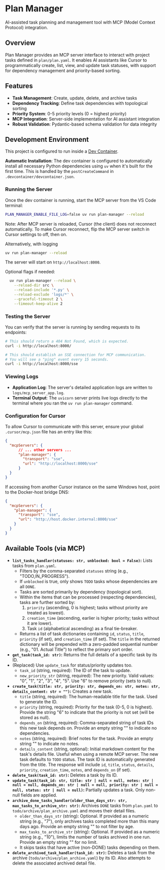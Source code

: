 # Plan Manager

AI-assisted task planning and management tool with MCP (Model Context Protocol) integration.

## Overview

Plan Manager provides an MCP server interface to interact with project tasks defined in `plan/plan.yaml`. It enables AI assistants like Cursor to programmatically create, list, view, and update task statuses, with support for dependency management and priority-based sorting.

## Features

- **Task Management**: Create, update, delete, and archive tasks
- **Dependency Tracking**: Define task dependencies with topological sorting
- **Priority System**: 0-5 priority levels (0 = highest priority)
- **MCP Integration**: Server-side implementation for AI assistant integration
- **Robust Validation**: Pydantic-based schema validation for data integrity

## Development Environment

This project is configured to run inside a [Dev Container](https://containers.dev/).

**Automatic Installation**: The dev container is configured to automatically install all necessary Python dependencies using `uv` when it's built for the first time. This is handled by the `postCreateCommand` in `.devcontainer/devcontainer.json`.

### Running the Server

Once the dev container is running, start the MCP server from the VS Code terminal:

```bash
PLAN_MANAGER_ENABLE_FILE_LOG=false uv run plan-manager --reload
```

Note: After MCP server is reloaded, Cursor (the client) does not reconnect automatically. To make Cursor reconnect, flip the MCP server switch in Cursor settings to off, then on.

Alternatively, with logging

```bash
uv run plan-manager --reload
```

The server will start on `http://localhost:8000`.

Optional flags if needed:

```bash
  uv run plan-manager --reload \
    --reload-dir src \
    --reload-include '*.py' \
    --reload-exclude 'logs/*' \
    --graceful-timeout 2 \
    --timeout-keep-alive 2
```

### Testing the Server

You can verify that the server is running by sending requests to its endpoints:

```bash
# This should return a 404 Not Found, which is expected.
curl -i http://localhost:8000/

# This should establish an SSE connection for MCP communication.
# You will see a "ping" event every 15 seconds.
curl -i http://localhost:8000/sse
```

### Viewing Logs

-   **Application Log**: The server's detailed application logs are written to `logs/mcp_server_app.log`.
-   **Terminal Output**: The `uvicorn` server prints live logs directly to the terminal where you ran the `uv run plan-manager` command.

### Configuration for Cursor

To allow Cursor to communicate with this server, ensure your global `.cursor/mcp.json` file has an entry like this:

```json
{
  "mcpServers": {
      // ... other servers ...
      "plan-manager": {
        "transport": "sse",
        "url": "http://localhost:8000/sse"
      }
  }
}
```

If accessing from another Cursor instance on the same Windows host, point to the Docker-host bridge DNS:

```json
{
  "mcpServers": {
    "plan-manager": {
      "transport": "sse",
      "url": "http://host.docker.internal:8000/sse"
    }
  }
}
```

## Available Tools (via MCP)

*   **`list_tasks_handler(statuses: str, unblocked: bool = False)`:** Lists tasks from `plan.yaml`.
    *   Filters by the comma-separated `statuses` string (e.g., "TODO,IN_PROGRESS").
    *   If `unblocked` is true, only shows `TODO` tasks whose dependencies are all `DONE`.
    *   Tasks are sorted primarily by dependency (topological sort).
    *   Within the items that can be processed (respecting dependencies), tasks are further sorted by:
        1.  `priority` (ascending, 0 is highest; tasks without priority are treated as lowest).
        2.  `creation_time` (ascending, earlier is higher priority; tasks without it are lower).
        3.  Task `id` (alphabetical ascending) as a final tie-breaker.
    *   Returns a list of task dictionaries containing `id`, `status`, `title`, `priority` (if set), and `creation_time` (if set). The `title` in the returned dictionary will be prepended with a zero-padded sequential number (e.g., "01. Actual Title") to reflect the primary sort order.
*   **`get_task(task_id: str)`:** Returns the full details of a specific task by its ID.
*   (Replaced) Use `update_task` for status/priority updates too.
    *   `task_id` (string, required): The ID of the task to update.
    *   `new_priority_str` (string, required): The new priority. Valid values: "0", "1", "2", "3", "4", "5". Use "6" to remove priority (sets to null).
*   **`create_task(title: str, priority: str, depends_on: str, notes: str, details_content: str = "")`:** Creates a new task.
    *   `title` (string, required): The human-readable title for the task. Used to generate the ID.
    *   `priority` (string, required): Priority for the task (0-5, 0 is highest). Provide the string "6" to indicate that the priority is not set (will be stored as null).
    *   `depends_on` (string, required): Comma-separated string of task IDs this new task depends on. Provide an empty string "" to indicate no dependencies.
    *   `notes` (string, required): Brief notes for the task. Provide an empty string "" to indicate no notes.
    *   `details_content` (string, optional): Initial markdown content for the task's details file. Useful when using a remote MCP server.
    The new task defaults to `TODO` status. The task ID is automatically generated from the title. The response will include `id`, `title`, `status`, `details`, `priority`, `creation_time`, `notes`, and `depends_on` (if set).
*   **`delete_task(task_id: str)`:** Deletes a task by its ID.
*   **`update_task(task_id: str, title: str | null = null, notes: str | null = null, depends_on: str | null = null, priority: str | null = null, status: str | null = null)`:** Partially updates a task. Only non-null fields are applied.
*   **`archive_done_tasks_handler(older_than_days_str: str, max_tasks_to_archive_str: str)`:** Archives `DONE` tasks from `plan.yaml` to `todo/archive/plan_archive.yaml` and moves their detail files.
    *   `older_than_days_str` (string): Optional. If provided as a numeric string (e.g., "7"), only archives tasks completed more than this many days ago. Provide an empty string "" to not filter by age.
    *   `max_tasks_to_archive_str` (string): Optional. If provided as a numeric string (e.g., "10"), limits the number of tasks archived in one run. Provide an empty string "" for no limit.
    *   It skips tasks that have active (non-DONE) tasks depending on them.
*   **`delete_archived_task_handler(task_id: str)`:** Deletes a task from the archive (`todo/archive/plan_archive.yaml`) by its ID. Also attempts to delete the associated archived detail file.
